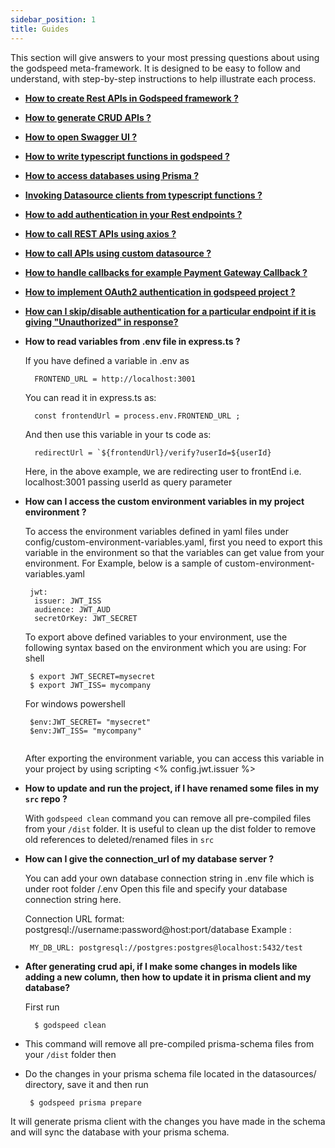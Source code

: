 ```yaml
---
sidebar_position: 1
title: Guides
---
```


This section will give answers to your most pressing questions about using the godspeed meta-framework. 
It is designed to be easy to follow and understand, with step-by-step instructions to help illustrate each process.

- **[How to create Rest APIs in Godspeed framework ?](/docs/microservices-framework/how-to/create-api)**

- **[How to generate CRUD APIs ?](/docs/microservices-framework/CRUD_API)**

- **[How to open Swagger UI ?](/docs/microservices-framework/guide/get-started#step-3-access-swagger-ui)**

- **[How to write typescript functions in godspeed ?](/docs/microservices-framework/workflows/native-language-functions)**

- **[How to access databases using Prisma ?](/docs/microservices-framework/databases/Overview)**

<!-- - **[How to access database using Mongoose ?](#)** -->
- **[Invoking Datasource clients from typescript functions ?](/docs/microservices-framework/how-to/call-datasource)**

<!-- - **[How to access database by creating custom datasource ?](#)** -->
- **[How to add authentication in your Rest endpoints ?](/docs/microservices-framework/authentication/jwt-authentication)**

- **[How to call REST APIs using axios ?](/docs/microservices-framework/how-to/axios-apis)**

- **[How to call APIs using custom datasource ?](/docs/microservices-framework/datasources/create-custom-datasource)**

- **[How to handle callbacks for example Payment Gateway Callback ?](/docs/microservices-framework/how-to/callbacks)**
 
- **[How to implement OAuth2 authentication in godspeed project ?](/docs/microservices-framework/authentication/oauth2-authentication)**

- **[How can I skip/disable authentication for a particular endpoint if it is giving "Unauthorized" in response?](/docs/microservices-framework/authentication/jwt-authentication#disabling-jwt-authentication-at-event-level)**


- **How to read variables from .env file in express.ts ?**

  If you have defined a variable in .env as
  ```
    FRONTEND_URL = http://localhost:3001
  ```
  You can read it in express.ts as:
  ```
    const frontendUrl = process.env.FRONTEND_URL ;
  ```
  And then use this variable in your ts code as:
  ```
    redirectUrl = `${frontendUrl}/verify?userId=${userId}
  ```
  Here, in the above example, we are redirecting user to frontEnd i.e. localhost:3001 passing userId as query parameter 

<!-- - **How to import prisma client in eventsource config file: express.ts**  

  Firstly import the prisma client in express.ts as:
  ```
  import {PrismaClient} from "../../datasources/prisma-clients/schemaName";
  ```
  then you can perform db queries by creating an object of PrismaClient as :
  ```
  const client = new PrismaClient();

  const existingUser = await client.user.findFirst({
       			 	where: { id: user.githubId }
     				 });
  const newUser = await client.user.create({ data: userObj });
  ``` -->


- **How can I access the custom environment variables in my project environment ?**

  To access the environment variables defined in yaml files under config/custom-environment-variables.yaml, first
  you need to export this variable in the environment so that the variables can get value from your environment.
  For Example, below is a sample of custom-environment-variables.yaml 
  ```
   jwt:
    issuer: JWT_ISS
    audience: JWT_AUD
    secretOrKey: JWT_SECRET
  ```
  To export above defined variables to your environment, use the following syntax based on the environment which you are using:
  For shell
   ```
    $ export JWT_SECRET=mysecret
    $ export JWT_ISS= mycompany
   ```
  For windows powershell
   ```
    $env:JWT_SECRET= "mysecret"
    $env:JWT_ISS= "mycompany"
     
   ```
  After exporting the environment variable, you can access this variable in your project by using 
  scripting <% config.jwt.issuer %>

- **How to update and run the project, if I have renamed some files in my `src` repo ?**

  With `godspeed clean` command you can remove all pre-compiled files from your `/dist` folder. It is useful to clean up the dist folder to remove old references to deleted/renamed files in `src`

- **How can I give the connection_url of my database server ?**
 
  You can add your own database connection string in .env file which is under root folder /.env
  Open this file and specify your database connection string here.

  Connection URL format: postgresql://username:password@host:port/database
  Example : 
   ```
    MY_DB_URL: postgresql://postgres:postgres@localhost:5432/test
   ```

- **After generating crud api, if I make some changes in models like adding a new column, then how to update it in prisma client and my database?**

  First run
   ``` 
     $ godspeed clean
   ```
 - This command will remove all pre-compiled prisma-schema files from your `/dist` folder then 
 - Do the changes in your prisma schema file located in the datasources/ directory, save it and then run
   ```
    $ godspeed prisma prepare
   ```
  It will generate prisma client with the changes you have made in the schema and will sync the database with your prisma schema.